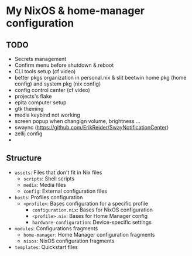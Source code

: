 # My NixOS & home-manager configuration

## TODO
- Secrets management
- Confirm menu before shutdown & reboot
- CLI tools setup (cf video) 
- better pkgs organization in personal.nix & slit beetwin home pkg (home config) and system pkg (nix config)
- config control center (cf video)
- projects's flake 
- epita computer setup
- gtk theming
- media keybind not working
- screen popup when changign volume, brightness ...
- swaync (https://github.com/ErikReider/SwayNotificationCenter)
- zellij config
- 

## Structure
- `assets`: Files that don't fit in Nix files
  - `scripts`: Shell scripts
  - `media`: Media files
  - `config`: External configuration files
- `hosts`: Profiles configuration
  - `<profile>`: Bases configuration for a specific profile
    - `configuration.nix`: Bases for NixOS configuration
    - `<profile>.nix`: Bases for Home Manager config
    - `hardware-configuration`: Device-specific settings 
- `modules`: Configurations fragments
	- `home-manager`: Home Manager configuration fragments
	- `nixos`: NixOS configuration fragments
- `templates`: Quickstart files
